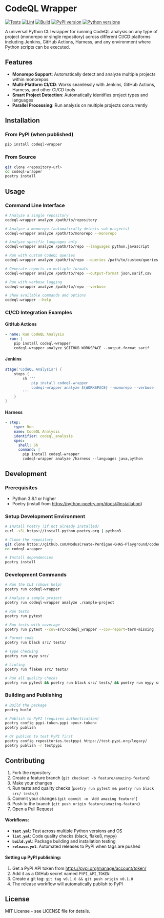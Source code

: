 # CodeQL Wrapper

[![Tests](https://github.com/ModusCreate-Perdigao-GHAS-Playground/codeql-wrapper/actions/workflows/test.yml/badge.svg)](https://github.com/ModusCreate-Perdigao-GHAS-Playground/codeql-wrapper/actions/workflows/test.yml)
[![Lint](https://github.com/ModusCreate-Perdigao-GHAS-Playground/codeql-wrapper/actions/workflows/lint.yml/badge.svg)](https://github.com/ModusCreate-Perdigao-GHAS-Playground/codeql-wrapper/actions/workflows/lint.yml)
[![Build](https://github.com/ModusCreate-Perdigao-GHAS-Playground/codeql-wrapper/actions/workflows/build.yml/badge.svg)](https://github.com/ModusCreate-Perdigao-GHAS-Playground/codeql-wrapper/actions/workflows/build.yml)
[![PyPI version](https://badge.fury.io/py/codeql-wrapper.svg)](https://badge.fury.io/py/codeql-wrapper)
[![Python versions](https://img.shields.io/pypi/pyversions/codeql-wrapper.svg)](https://pypi.org/project/codeql-wrapper/)

A universal Python CLI wrapper for running CodeQL analysis on any type of project (monorepo or single repository) across different CI/CD platforms including Jenkins, GitHub Actions, Harness, and any environment where Python scripts can be executed.

## Features

- **Monorepo Support**: Automatically detect and analyze multiple projects within monorepos
- **Multi-Platform CI/CD**: Works seamlessly with Jenkins, GitHub Actions, Harness, and other CI/CD tools
- **Smart Project Detection**: Automatically identifies project types and languages
- **Parallel Processing**: Run analysis on multiple projects concurrently

## Installation

### From PyPI (when published)

```bash
pip install codeql-wrapper
```

### From Source

```bash
git clone <repository-url>
cd codeql-wrapper
poetry install
```

## Usage

### Command Line Interface

```bash
# Analyze a single repository
codeql-wrapper analyze /path/to/repository

# Analyze a monorepo (automatically detects sub-projects)
codeql-wrapper analyze /path/to/monorepo --monorepo

# Analyze specific languages only
codeql-wrapper analyze /path/to/repo --languages python,javascript

# Run with custom CodeQL queries
codeql-wrapper analyze /path/to/repo --queries /path/to/custom/queries

# Generate reports in multiple formats
codeql-wrapper analyze /path/to/repo --output-format json,sarif,csv

# Run with verbose logging
codeql-wrapper analyze /path/to/repo --verbose

# Show available commands and options
codeql-wrapper --help
```

### CI/CD Integration Examples

#### GitHub Actions

```yaml
- name: Run CodeQL Analysis
  run: |
    pip install codeql-wrapper
    codeql-wrapper analyze $GITHUB_WORKSPACE --output-format sarif
```

#### Jenkins

```groovy
stage('CodeQL Analysis') {
    steps {
        sh '''
            pip install codeql-wrapper
            codeql-wrapper analyze ${WORKSPACE} --monorepo --verbose
        '''
    }
}
```

#### Harness

```yaml
- step:
    type: Run
    name: CodeQL Analysis
    identifier: codeql_analysis
    spec:
      shell: Sh
      command: |
        pip install codeql-wrapper
        codeql-wrapper analyze /harness --languages java,python
```

## Development

### Prerequisites

- Python 3.8.1 or higher
- Poetry (install from https://python-poetry.org/docs/#installation)

### Setup Development Environment

```bash
# Install Poetry (if not already installed)
curl -sSL https://install.python-poetry.org | python3 -

# Clone the repository
git clone https://github.com/ModusCreate-Perdigao-GHAS-Playground/codeql-wrapper.git
cd codeql-wrapper

# Install dependencies
poetry install
```

### Development Commands

```bash
# Run the CLI (shows help)
poetry run codeql-wrapper

# Analyze a sample project
poetry run codeql-wrapper analyze ./sample-project

# Run tests
poetry run pytest

# Run tests with coverage
poetry run pytest --cov=src/codeql_wrapper --cov-report=term-missing

# Format code
poetry run black src/ tests/

# Type checking
poetry run mypy src/

# Linting
poetry run flake8 src/ tests/

# Run all quality checks
poetry run pytest && poetry run black src/ tests/ && poetry run mypy src/ && poetry run flake8 src/ tests/
```

### Building and Publishing

```bash
# Build the package
poetry build

# Publish to PyPI (requires authentication)
poetry config pypi-token.pypi <your-token>
poetry publish

# Or publish to test PyPI first
poetry config repositories.testpypi https://test.pypi.org/legacy/
poetry publish -r testpypi
```

## Contributing

1. Fork the repository
2. Create a feature branch (`git checkout -b feature/amazing-feature`)
3. Make your changes
4. Run tests and quality checks (`poetry run pytest && poetry run black src/ tests/`)
5. Commit your changes (`git commit -m 'Add amazing feature'`)
6. Push to the branch (`git push origin feature/amazing-feature`)
7. Open a Pull Request

#### Workflows:

- **`test.yml`**: Test across multiple Python versions and OS
- **`lint.yml`**: Code quality checks (black, flake8, mypy)
- **`build.yml`**: Package building and installation testing
- **`release.yml`**: Automated releases to PyPI when tags are pushed

#### Setting up PyPI publishing:

1. Get a PyPI API token from https://pypi.org/manage/account/token/
2. Add it as a GitHub secret named `PYPI_API_TOKEN`
3. Create a git tag: `git tag v0.1.0 && git push origin v0.1.0`
4. The release workflow will automatically publish to PyPI

## License

MIT License - see LICENSE file for details.
